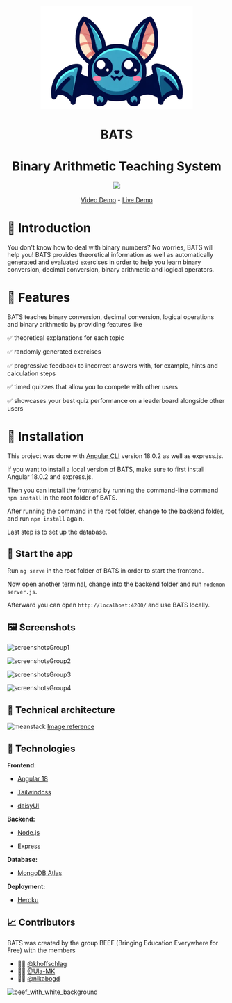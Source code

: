 <p align="center"> <img src="src/assets/bats_logo.png" width="350"> </p>

<h1 align="center" style="font-weight: bold;">BATS</h1>

<h1 align="center"> Binary Arithmetic Teaching System </h1>

<p align="center"> <img src="https://img.shields.io/badge/Universität Duisburg Essen-Advanced Web technologies-blue"/> </p>

<p align="center"> <a href="">Video Demo</a> - <a href="https://uni-project-bats-2d2ac9526513.herokuapp.com">Live Demo </a> </p>

# 🦇 Introduction

You don't know how to deal with binary numbers? No worries, BATS will help you! BATS provides theoretical information as well as automatically generated and evaluated exercises in order to help you learn binary conversion, decimal conversion, binary arithmetic and logical operators.

# 🧰 Features

BATS teaches binary conversion, decimal conversion, logical operations and binary arithmetic by providing features like

✅ theoretical explanations for each topic

✅ randomly generated exercises

✅ progressive feedback to incorrect answers with, for example, hints and calculation steps

✅ timed quizzes that allow you to compete with other users

✅ showcases your best quiz performance on a leaderboard alongside other users

# 🔨 Installation

This project was done with [Angular CLI](https://github.com/angular/angular-cli) version 18.0.2 as well as express.js.

If you want to install a local version of BATS, make sure to first install Angular 18.0.2 and express.js.

Then you can install the frontend by running the command-line command `npm install` in the root folder of BATS.

After running the command in the root folder, change to the backend folder, and run `npm install` again.

Last step is to set up the database.

## 🚀 Start the app

Run `ng serve` in the root folder of BATS in order to start the frontend.

Now open another terminal, change into the backend folder and run `nodemon server.js`.

Afterward you can open `http://localhost:4200/` and use BATS locally.

## 🖼️ Screenshots 

![screenshotsGroup1](https://github.com/user-attachments/assets/69b25440-859e-48d8-85cb-054b8f1135bb)



![screenshotsGroup2](https://github.com/user-attachments/assets/116837a8-932e-4ea6-957b-710579decfd1)



![screenshotsGroup3](https://github.com/user-attachments/assets/ed0b04c8-92b3-4f5c-9bff-88047780b627)



![screenshotsGroup4](https://github.com/user-attachments/assets/24e2cefe-9751-45f6-97be-9eecf5e93404)


## 🧱 Technical architecture 

![meanstack](https://github.com/user-attachments/assets/135dced0-068d-4fad-b665-3bbae2d2740a)
[Image reference](https://www.practicallogix.com/building-web-applications-with-mean-stack/)


## 🔎 Technologies 

**Frontend:**

- [Angular 18](https://angular.dev/)

- [Tailwindcss](https://tailwindcss.com/)

- [daisyUI](https://daisyui.com/)

**Backend:**

- [Node.js](https://nodejs.org/en)

- [Express](https://expressjs.com/de/)

**Database:**

- [MongoDB Atlas](https://www.mongodb.com/products/platform/atlas-database)

**Deployment:**

- [Heroku](https://dashboard.heroku.com/)

## 📈 Contributors
BATS was created by the group BEEF (Bringing Education Everywhere for Free) with the members
- 🧑‍💻 [@khoffschlag](https://github.com/khoffschlag)
- 👩‍💻 [@Ula-MK](https://github.com/Ula-MK)
- 👩‍💻 [@nikabogd](https://github.com/nikabogd)

![beef_with_white_background](https://github.com/user-attachments/assets/e46f6d5c-e493-4b54-ac08-f80daf1d4ce9)
